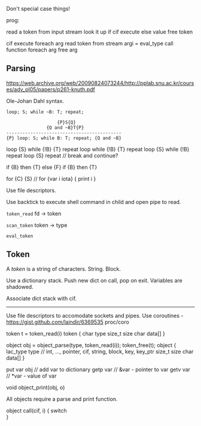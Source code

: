 Don't special case things!

prog: 

read a token from input stream
look it up
    if cif execute
    else value
    free token

cif execute
    foreach arg
        read token from stream
            argi = eval_type
    call function
    foreach arg
        free arg

## Parsing

https://web.archive.org/web/20090824073244/http://pplab.snu.ac.kr/courses/adv_pl05/papers/p261-knuth.pdf

Ole-Johan Dahl syntax.

`loop; S; while ~B: T; repeat;`

```
                   {P}S{Q}
               {Q and ~B}T{P}
-------------------------------------------
{P} loop: S; while B: T; repeat; {Q and ~B} 
```
loop {S} while {!B} {T} repeat
loop while {!B} {T} repeat
loop {S} while {!B} repeat
loop {S} repeat // break and continue?

if {B} then {T} else {F}
if {B} then {T}

for {C} {S} // for {var i iota} { print i }

Use file descriptors.

Use backtick to execute shell command in child and open pipe to read.

`token_read` fd -> token

`scan_token` token -> type

`eval_token`

## Token

A _token_ is a string of characters. String. Block.

Use a dictionary stack.
Push new dict on call, pop on exit.
Variables are shadowed.

Associate dict stack with cif.

---

Use file descriptors to accomodate sockets and pipes.
Use coroutines - https://gist.github.com/laindir/6369535
proc/coro

token t = token_read(i)
token {
    char type
    size_t size
    char data[]
}

object obj = object_parse(type, token_read(i)); token_free(t);
object {
    lac_type type // int, ..., pointer, cif, string, block, key, key_ptr
    size_t size
    char data[]
}

put var obj // add var to dictionary
getp var // &var - pointer to var
getv var // *var - value of var

void object_print(obj, o)

All objects require a parse and print function.

object call(cif, i)
{
    switch    
}
